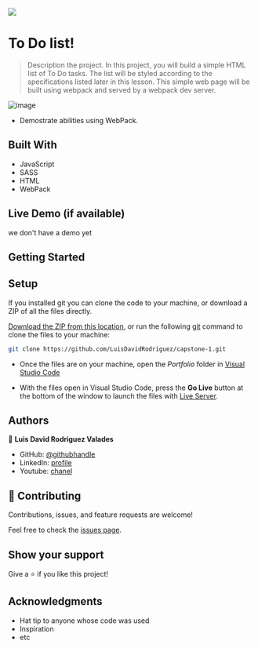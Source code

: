 ![](https://img.shields.io/badge/Microverse-blueviolet)

# To Do list!

> Description the project.
> In this project, you will build a simple HTML list of To Do tasks. The list will be styled according to the specifications listed later in this lesson. This simple web page will be built using webpack and served by a webpack dev server.

![image](https://user-images.githubusercontent.com/105079888/184032224-44ab6a63-140b-4835-8ff0-40623d533ac4.png)



- Demostrate abilities using WebPack.



## Built With

- JavaScript
- SASS
- HTML
- WebPack

## Live Demo (if available)
we don't have a demo yet


## Getting Started

## Setup
If you installed git you can clone the code to your machine, or download a ZIP of all the files directly.

[Download the ZIP from this location](https://github.com/LuisDavidRodriguez/capstone-1/archive/refs/heads/main.zip), or run the following [git](https://git-scm.com/downloads)
 command to clone the files to your machine:

```bash
git clone https://github.com/LuisDavidRodriguez/capstone-1.git
```
- Once the files are on your machine, open the _Portfolio_ folder in [Visual Studio Code](https://code.visualstudio.com/)

- With the files open in Visual Studio Code, press the **Go Live** button at the bottom of the window to launch the files with [Live Server](https://marketplace.visualstudio.com/items?itemName=ritwickdey.LiveServer).




## Authors

👤 **Luis David Rodriguez Valades**

- GitHub: [@githubhandle](https://github.com/LuisDavidRodriguez)
- LinkedIn: [profile](https://www.linkedin.com/in/luis-david-rodriguez-valades-24a0a8239)
- Youtube: [chanel](https://www.youtube.com/channel/UChuA4SgdDYk2DHStsy7HEgQ)




## 🤝 Contributing

Contributions, issues, and feature requests are welcome!

Feel free to check the [issues page](../../issues/).

## Show your support

Give a ⭐️ if you like this project!

## Acknowledgments

- Hat tip to anyone whose code was used
- Inspiration
- etc
